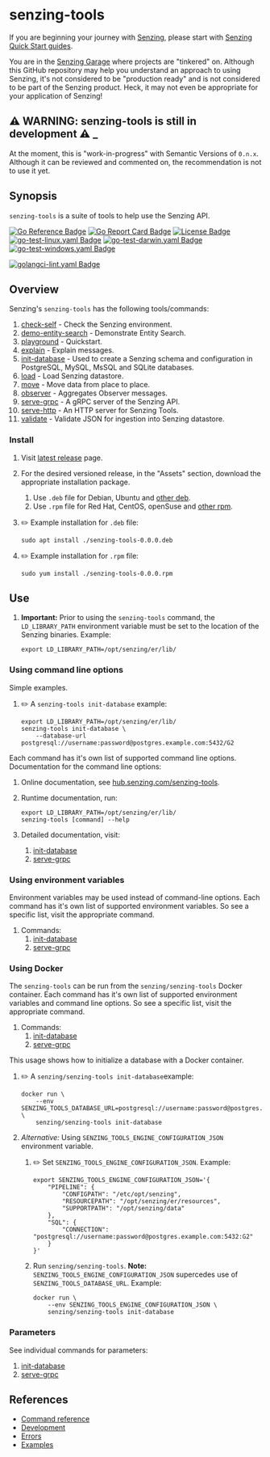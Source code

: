 # senzing-tools

If you are beginning your journey with [Senzing],
please start with [Senzing Quick Start guides].

You are in the [Senzing Garage] where projects are "tinkered" on.
Although this GitHub repository may help you understand an approach to using Senzing,
it's not considered to be "production ready" and is not considered to be part of the Senzing product.
Heck, it may not even be appropriate for your application of Senzing!

## :warning: WARNING: senzing-tools is still in development :warning: _

At the moment, this is "work-in-progress" with Semantic Versions of `0.n.x`.
Although it can be reviewed and commented on,
the recommendation is not to use it yet.

## Synopsis

`senzing-tools` is a suite of tools to help use the Senzing API.

[![Go Reference Badge]][Package reference]
[![Go Report Card Badge]][Go Report Card]
[![License Badge]][License]
[![go-test-linux.yaml Badge]][go-test-linux.yaml]
[![go-test-darwin.yaml Badge]][go-test-darwin.yaml]
[![go-test-windows.yaml Badge]][go-test-windows.yaml]

[![golangci-lint.yaml Badge]][golangci-lint.yaml]

## Overview

Senzing's `senzing-tools` has the following tools/commands:

1. [check-self] - Check the Senzing environment.
1. [demo-entity-search] - Demonstrate Entity Search.
1. [playground] - Quickstart.
1. [explain] - Explain messages.
1. [init-database] - Used to create a Senzing schema and configuration in PostgreSQL, MySQL, MsSQL and SQLite databases.
1. [load] - Load Senzing datastore.
1. [move] - Move data from place to place.
1. [observer] - Aggregates Observer messages.
1. [serve-grpc] - A gRPC server of the Senzing API.
1. [serve-http] - An HTTP server for Senzing Tools.
1. [validate] - Validate JSON for ingestion into Senzing datastore.

### Install

1. Visit [latest release] page.
1. For the desired versioned release, in the "Assets" section,
   download the appropriate installation package.
    1. Use `.deb` file for Debian, Ubuntu and [other deb].
    1. Use `.rpm` file for Red Hat, CentOS, openSuse and [other rpm].

1. :pencil2: Example installation for `.deb` file:

    ```console
    sudo apt install ./senzing-tools-0.0.0.deb
    ```

1. :pencil2: Example installation for `.rpm` file:

    ```console
    sudo yum install ./senzing-tools-0.0.0.rpm
    ```

## Use

1. **Important:** Prior to using the `senzing-tools` command,
   the `LD_LIBRARY_PATH` environment variable must be set
   to the location of the Senzing binaries.
   Example:

    ```console
    export LD_LIBRARY_PATH=/opt/senzing/er/lib/
    ```

### Using command line options

Simple examples.

1. :pencil2: A `senzing-tools init-database` example:

    ```console
    export LD_LIBRARY_PATH=/opt/senzing/er/lib/
    senzing-tools init-database \
        --database-url postgresql://username:password@postgres.example.com:5432/G2
    ```

Each command has it's own list of supported command line options.
Documentation for the command line options:

1. Online documentation, see [hub.senzing.com/senzing-tools].

1. Runtime documentation, run:

    ```console
    export LD_LIBRARY_PATH=/opt/senzing/er/lib/
    senzing-tools [command] --help
    ```

1. Detailed documentation, visit:
    1. [init-database](https://github.com/senzing-garage/init-database#using-command-line-options)
    1. [serve-grpc](https://github.com/senzing-garage/serve-grpc#using-command-line-options)

### Using environment variables

Environment variables may be used instead of command-line options.
Each command has it's own list of supported environment variables.
So see a specific list, visit the appropriate command.

1. Commands:
    1. [init-database](https://github.com/senzing-garage/init-database#using-environment-variables)
    1. [serve-grpc](https://github.com/senzing-garage/serve-grpc#using-environment-variables)

### Using Docker

The `senzing-tools` can be run from the `senzing/senzing-tools` Docker container.
Each command has it's own list of supported environment variables and command line options.
So see a specific list, visit the appropriate command.

1. Commands:
    1. [init-database](https://github.com/senzing-garage/init-database#using-docker)
    1. [serve-grpc](https://github.com/senzing-garage/serve-grpc#using-docker)

This usage shows how to initialize a database with a Docker container.

1. :pencil2: A `senzing/senzing-tools init-database`example:

    ```console
    docker run \
        --env SENZING_TOOLS_DATABASE_URL=postgresql://username:password@postgres.example.com:5432/G2 \
        senzing/senzing-tools init-database
    ```

1. *Alternative:* Using `SENZING_TOOLS_ENGINE_CONFIGURATION_JSON` environment variable.

    1. :pencil2: Set `SENZING_TOOLS_ENGINE_CONFIGURATION_JSON`.
       Example:

        ```console
        export SENZING_TOOLS_ENGINE_CONFIGURATION_JSON='{
            "PIPELINE": {
                "CONFIGPATH": "/etc/opt/senzing",
                "RESOURCEPATH": "/opt/senzing/er/resources",
                "SUPPORTPATH": "/opt/senzing/data"
            },
            "SQL": {
                "CONNECTION": "postgresql://username:password@postgres.example.com:5432:G2"
            }
        }'
        ```

    1. Run `senzing/senzing-tools`.
       **Note:** `SENZING_TOOLS_ENGINE_CONFIGURATION_JSON` supercedes use of `SENZING_TOOLS_DATABASE_URL`.
       Example:

        ```console
        docker run \
            --env SENZING_TOOLS_ENGINE_CONFIGURATION_JSON \
            senzing/senzing-tools init-database
        ```

### Parameters

See individual commands for parameters:

1. [init-database]
1. [serve-grpc]

## References

- [Command reference]
- [Development]
- [Errors]
- [Examples]

[check-self]: https://github.com/senzing-garage/check-self
[Command reference]: docs/senzing-tools.md
[demo-entity-search]: https://github.com/senzing-garage/demo-entity-search
[playground]: https://github.com/senzing-garage/playground
[Development]: docs/development.md
[Errors]: docs/errors.md
[Examples]: docs/examples.md
[explain]: https://github.com/senzing-garage/explain
[Go Reference Badge]: https://pkg.go.dev/badge/github.com/senzing-garage/senzing-tools.svg
[Go Report Card Badge]: https://goreportcard.com/badge/github.com/senzing-garage/senzing-tools
[Go Report Card]: https://goreportcard.com/report/github.com/senzing-garage/senzing-tools
[go-test-darwin.yaml Badge]: https://github.com/senzing-garage/senzing-tools/actions/workflows/go-test-darwin.yaml/badge.svg
[go-test-darwin.yaml]: https://github.com/senzing-garage/senzing-tools/actions/workflows/go-test-darwin.yaml
[go-test-linux.yaml Badge]: https://github.com/senzing-garage/senzing-tools/actions/workflows/go-test-linux.yaml/badge.svg
[go-test-linux.yaml]: https://github.com/senzing-garage/senzing-tools/actions/workflows/go-test-linux.yaml
[go-test-windows.yaml Badge]: https://github.com/senzing-garage/senzing-tools/actions/workflows/go-test-windows.yaml/badge.svg
[go-test-windows.yaml]: https://github.com/senzing-garage/senzing-tools/actions/workflows/go-test-windows.yaml
[golangci-lint.yaml Badge]: https://github.com/senzing-garage/senzing-tools/actions/workflows/golangci-lint.yaml/badge.svg
[golangci-lint.yaml]: https://github.com/senzing-garage/senzing-tools/actions/workflows/golangci-lint.yaml
[hub.senzing.com/senzing-tools]: https://hub.senzing.com/senzing-tools
[init-database]: https://github.com/senzing-garage/init-database#parameters
[latest release]: https://github.com/senzing-garage/senzing-tools/releases/latest
[License Badge]: https://img.shields.io/badge/License-Apache2-brightgreen.svg
[License]: https://github.com/senzing-garage/senzing-tools/blob/main/LICENSE
[load]: https://github.com/senzing-garage/load
[move]: https://github.com/senzing-garage/move
[observer]: https://github.com/senzing-garage/observe
[other deb]: https://en.wikipedia.org/wiki/List_of_Linux_distributions#Debian-based
[other rpm]: https://en.wikipedia.org/wiki/List_of_Linux_distributions#RPM-based
[Package reference]: https://pkg.go.dev/github.com/senzing-garage/senzing-tools
[Senzing Garage]: https://github.com/senzing-garage
[Senzing Quick Start guides]: https://docs.senzing.com/quickstart/
[Senzing]: https://senzing.com/
[serve-grpc]: https://github.com/senzing-garage/serve-grpc#parameters
[serve-http]: https://github.com/senzing-garage/serve-http
[validate]: https://github.com/senzing-garage/validate
